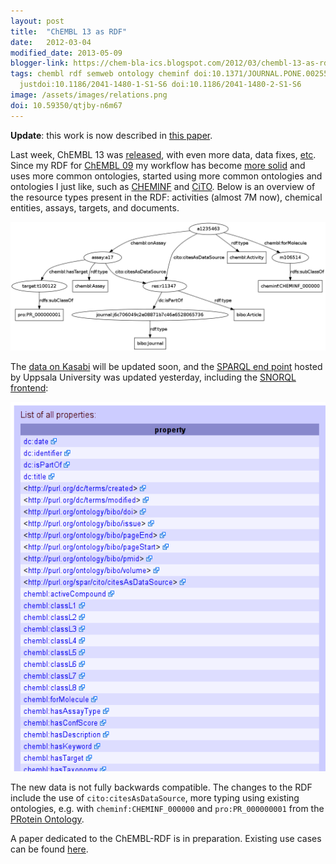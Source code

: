 ```yaml
---
layout: post
title:  "ChEMBL 13 as RDF"
date:   2012-03-04
modified_date: 2013-05-09
blogger-link: https://chem-bla-ics.blogspot.com/2012/03/chembl-13-as-rdf.html
tags: chembl rdf semweb ontology cheminf doi:10.1371/JOURNAL.PONE.0025513 cito
  justdoi:10.1186/2041-1480-1-S1-S6 doi:10.1186/2041-1480-2-S1-S6
image: /assets/images/relations.png
doi: 10.59350/qtjby-n6m67
---
```


**Update**: this work is now described in [this paper](https://chem-bla-ics.blogspot.com/2013/05/new-paper-chembl-database-as-linked.html).

Last week, ChEMBL 13 was [released](http://chembl.blogspot.com/2012/02/chembl-13-released.html), with even more data, data fixes,
[etc](ftp://ftp.ebi.ac.uk/pub/databases/chembl/ChEMBLdb/releases/chembl_13/chembl_13_release_notes.txt). Since my RDF for
[ChEMBL 09](http://chem-bla-ics.blogspot.com/2011/04/chembl-09-as-rdf.html) my workflow has become
[more solid](https://github.com/egonw/chembl.rdf/commits/master) and uses more common ontologies, started using more common ontologies
and ontologies I just like, such as [CHEMINF](http://www.plosone.org/article/info:doi/10.1371/journal.pone.0025513) and
[CiTO](http://www.jbiomedsem.com/content/1/S1/S6). Below is an overview of the resource types present in the RDF:
activities (almost 7M now), chemical entities, assays, targets, and documents.

![](/assets/images/relations.png)

The [data on Kasabi](http://chem-bla-ics.blogspot.com/2011/10/chembl-rdf-uploading-data-to-kasabi.html) will be updated soon,
and the [SPARQL end point](http://rdf.farmbio.uu.se/chembl/sparql) hosted by Uppsala University was updated yesterday, including the
[SNORQL frontend](http://rdf.farmbio.uu.se/chembl/snorql/):

![](/assets/images/chemblRDF13.png)

The new data is not fully backwards compatible. The changes to the RDF include the use of `cito:citesAsDataSource`, more typing
using existing ontologies, e.g. with `cheminf:CHEMINF_000000` and `pro:PR_000000001` from the
[PRotein Ontology](http://pir.georgetown.edu/pro/).

A paper dedicated to the ChEMBL-RDF is in preparation. Existing use cases can be found
[here](http://www.jbiomedsem.com/content/2/S1/S6).
